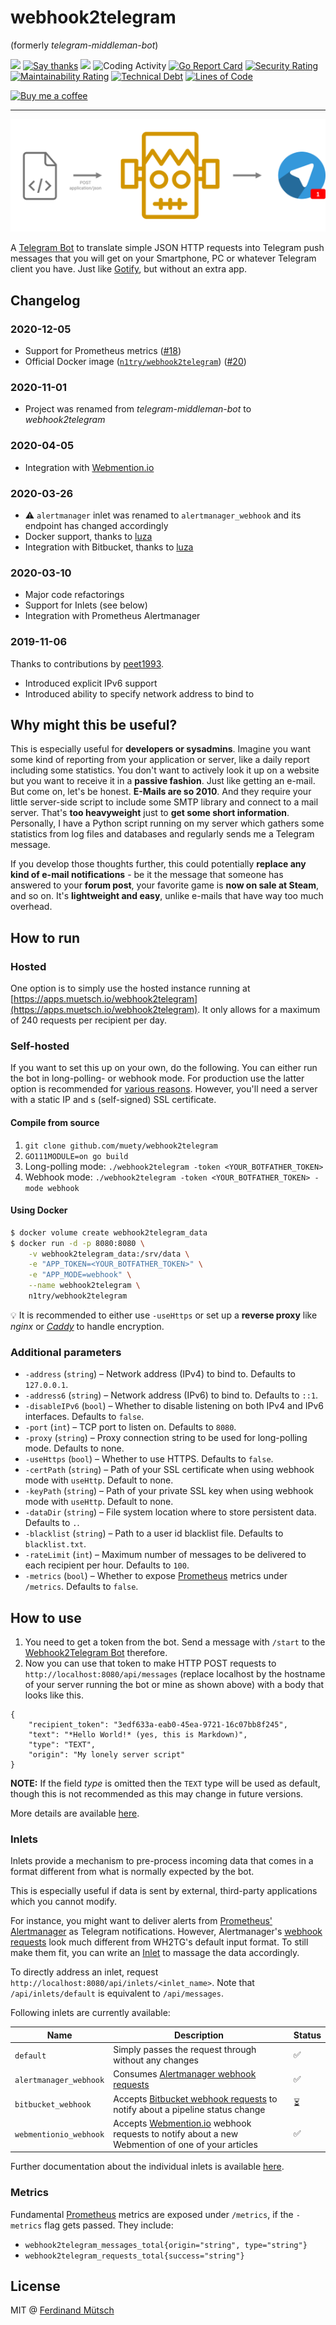 # webhook2telegram
(formerly _telegram-middleman-bot_)

[![](http://img.shields.io/liberapay/receives/muety.svg?logo=liberapay)](https://liberapay.com/muety/)
[![Say thanks](https://badges.fw-web.space/badge/SayThanks.io-%E2%98%BC-1EAEDB.svg)](https://saythanks.io/to/n1try)
![](https://badges.fw-web.space/github/license/muety/webhook2telegram)
![Coding Activity](https://badges.fw-web.space/endpoint?url=https://wakapi.dev/api/compat/shields/v1/n1try/interval:any/project:webhook2telegram&color=blue)
[![Go Report Card](https://goreportcard.com/badge/github.com/muety/webhook2telegram)](https://goreportcard.com/report/github.com/muety/telegram-middleman-bot)
[![Security Rating](https://sonarcloud.io/api/project_badges/measure?project=muety_telegram-middleman-bot&metric=security_rating)](https://sonarcloud.io/dashboard?id=muety_telegram-middleman-bot)
[![Maintainability Rating](https://sonarcloud.io/api/project_badges/measure?project=muety_telegram-middleman-bot&metric=sqale_rating)](https://sonarcloud.io/dashboard?id=muety_telegram-middleman-bot)
[![Technical Debt](https://sonarcloud.io/api/project_badges/measure?project=muety_telegram-middleman-bot&metric=sqale_index)](https://sonarcloud.io/dashboard?id=muety_telegram-middleman-bot)
[![Lines of Code](https://sonarcloud.io/api/project_badges/measure?project=muety_telegram-middleman-bot&metric=ncloc)](https://sonarcloud.io/dashboard?id=muety_telegram-middleman-bot)

[![Buy me a coffee](https://www.buymeacoffee.com/assets/img/custom_images/orange_img.png)](https://buymeacoff.ee/n1try)

---

![](views/static/logo.png)

A [Telegram Bot](https://telegram.me/MiddleManBot) to translate simple JSON HTTP requests into Telegram push messages that you will get on your Smartphone, PC or whatever Telegram client you have. Just like [Gotify](https://gotify.net/), but without an extra app.

## Changelog
### 2020-12-05
* Support for Prometheus metrics ([#18](https://github.com/muety/webhook2telegram/issues/18))
* Official Docker image ([`n1try/webhook2telegram`](https://hub.docker.com/repository/docker/n1try/webhook2telegram)) ([#20](https://github.com/muety/webhook2telegram/issues/20))

### 2020-11-01
* Project was renamed from _telegram-middleman-bot_ to _webhook2telegram_

### 2020-04-05
* Integration with [Webmention.io](https://webmention.io)

### 2020-03-26
* ⚠️ `alertmanager` inlet was renamed  to `alertmanager_webhook` and its endpoint has changed accordingly
* Docker support, thanks to [luza](https://github.com/luza)
* Integration with Bitbucket, thanks to [luza](https://github.com/luza)

### 2020-03-10
* Major code refactorings
* Support for Inlets (see below)
* Integration with Prometheus Alertmanager

### 2019-11-06
Thanks to contributions by [peet1993](https://github.com/peet1993).
* Introduced explicit IPv6 support 
* Introduced ability to specify network address to bind to

## Why might this be useful?
This is especially useful for __developers or sysadmins__. Imagine you want some kind of reporting from your application or server, like a daily report including some statistics. You don't want to actively look it up on a website but you want to receive it in a __passive fashion__. Just like getting an e-mail. But come on, let's be honest. __E-Mails are so 2010__. And they require your little server-side script to include some SMTP library and connect to a mail server. That's __too heavyweight__ just to __get some short information__. Personally, I have a Python script running on my server which gathers some statistics from log files and databases and regularly sends me a Telegram message.

If you develop those thoughts further, this could potentially __replace any kind of e-mail notifications__ - be it the message that someone has answered to your __forum post__, your favorite game is __now on sale at Steam__, and so on. It's __lightweight and easy__, unlike e-mails that have way too much overhead.

## How to run
### Hosted
One option is to simply use the hosted instance running at [https://apps.muetsch.io/webhook2telegram](https://apps.muetsch.io/webhook2telegram).  It only allows for a maximum of 240 requests per recipient per day. 

### Self-hosted
If you want to set this up on your own, do the following. You can either run the bot in long-polling- or webhook mode. For production use the latter option is recommended for [various reasons](https://core.telegram.org/bots/webhooks). However, you'll need a server with a static IP and s (self-signed) SSL certificate.

#### Compile from source
1. `git clone github.com/muety/webhook2telegram`
1. `GO111MODULE=on go build`
1. Long-polling mode: `./webhook2telegram -token <YOUR_BOTFATHER_TOKEN>`
1. Webhook mode: `./webhook2telegram -token <YOUR_BOTFATHER_TOKEN> -mode webhook`

#### Using Docker
```bash
$ docker volume create webhook2telegram_data
$ docker run -d -p 8080:8080 \
    -v webhook2telegram_data:/srv/data \
    -e "APP_TOKEN=<YOUR_BOTFATHER_TOKEN>" \
    -e "APP_MODE=webhook" \
    --name webhook2telegram \
    n1try/webhook2telegram
```

💡 It is recommended to either use `-useHttps` or set up a __reverse proxy__ like _nginx_ or [_Caddy_](https://caddyserver.com) to handle encryption.

### Additional parameters
* `-address` (`string`) – Network address (IPv4) to bind to. Defaults to `127.0.0.1`.
* `-address6` (`string`) – Network address (IPv6) to bind to. Defaults to `::1`.
* `-disableIPv6` (`bool`) – Whether to disable listening on both IPv4 and IPv6 interfaces. Defaults to `false`.
* `-port` (`int`) – TCP port to listen on. Defaults to `8080`.
* `-proxy` (`string`) – Proxy connection string to be used for long-polling mode. Defaults to none.
* `-useHttps` (`bool`) – Whether to use HTTPS. Defaults to `false`.
* `-certPath` (`string`) – Path of your SSL certificate when using webhook mode with `useHttp`. Default to none.
* `-keyPath` (`string`) – Path of your private SSL key when using webhook mode with `useHttp`. Default to none.
* `-dataDir` (`string`) – File system location where to store persistent data. Defaults to `.`.
* `-blacklist` (`string`) – Path to a user id blacklist file. Defaults to `blacklist.txt`.
* `-rateLimit` (`int`) – Maximum number of messages to be delivered to each recipient per hour. Defaults to `100`.
* `-metrics` (`bool`) – Whether to expose [Prometheus](https://prometheus.io) metrics under `/metrics`. Defaults to `false`.

## How to use
1. You need to get a token from the bot. Send a message with `/start` to the [Webhook2Telegram Bot](https://telegram.me/MiddleManBot) therefore.
2. Now you can use that token to make HTTP POST requests to `http://localhost:8080/api/messages` (replace localhost by the hostname of your server running the bot or mine as shown above) with a body that looks like this.

```
{
	"recipient_token": "3edf633a-eab0-45ea-9721-16c07bb8f245",
	"text": "*Hello World!* (yes, this is Markdown)",
	"type": "TEXT",
	"origin": "My lonely server script"
}
```

**NOTE:** If the field *type* is omitted then the `TEXT` type will be used as default, though this is not recommended as this may change in future versions.

More details are available [here](/inlets).

### Inlets
Inlets provide a mechanism to pre-process incoming data that comes in a format different from what is normally expected by the bot. 

This is especially useful if data is sent by external, third-party applications which you cannot modify.

For instance, you might want to deliver alerts from [Prometheus' Alertmanager](https://prometheus.io/docs/alerting/alertmanager/) as Telegram notifications. However, Alertmanager's [webhook requests](https://prometheus.io/docs/alerting/configuration/#webhook_config) look much different from WH2TG's default input format. To still make them fit, you can write an [Inlet](/inlets) to massage the data accordingly.

To directly address an inlet, request `http://localhost:8080/api/inlets/<inlet_name>`. Note that `/api/inlets/default` is equivalent to `/api/messages`.

Following inlets are currently available:

| Name         | Description                                                                                                 | Status |
|--------------|-------------------------------------------------------------------------------------------------------------|--------|
| `default`      | Simply passes the request through without any changes                                                       | ✅      |
| `alertmanager_webhook` | Consumes [Alertmanager webhook requests](https://prometheus.io/docs/alerting/configuration/#webhook_config) | ✅      |
| `bitbucket_webhook` | Accepts [Bitbucket webhook requests](https://confluence.atlassian.com/bitbucket/tutorial-create-and-trigger-a-webhook-747606432.html) to notify about a pipeline status change | ⏳      |
| `webmentionio_webhook` | Accepts [Webmention.io](https://webmention.io/) webhook requests to notify about a new Webmention of one of your articles | ✅      |

Further documentation about the individual inlets is available [here](/inlets).

### Metrics
Fundamental [Prometheus](https://prometheus) metrics are exposed under `/metrics`, if the `-metrics` flag gets passed. They include:
* `webhook2telegram_messages_total{origin="string", type="string"}` 
* `webhook2telegram_requests_total{success="string"}` 

## License
MIT @ [Ferdinand Mütsch](https://muetsch.io)
